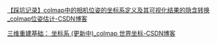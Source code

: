 [【踩坑记录】colmap中的相机位姿的坐标系定义及其可视化结果的隐含转换_colmap位姿估计-CSDN博客](https://blog.csdn.net/weixin_44120025/article/details/124604229)

[三维重建基础： 坐标系 (更新中)_colmap 世界坐标-CSDN博客](https://blog.csdn.net/flow_specter/article/details/127805896)
